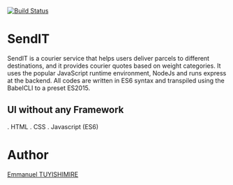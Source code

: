 [![Build Status](https://travis-ci.com/DeveloperNuel/SendIT.svg?branch=develop)](https://travis-ci.com/DeveloperNuel/SendIT)

# SendIT
SendIT is a courier service that helps users deliver parcels to different destinations, and it 
provides courier quotes based on weight categories. It uses the popular JavaScript runtime environment, NodeJs and runs express at the backend. All codes are written in ES6 syntax and transpiled using the BabelCLI to a preset ES2015.
## UI without any Framework
  . HTML
  . CSS
  . Javascript (ES6)
# Author
  [Emmanuel TUYISHIMIRE](https://twitter.com/DeveloperNuel)
